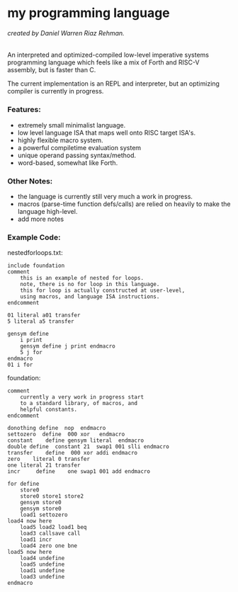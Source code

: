 # my programming language
###### created by Daniel Warren Riaz Rehman.

An interpreted and optimized-compiled low-level imperative systems programming language which feels like a mix of Forth and RISC-V assembly, but is faster than C. 

The current implementation is an REPL and interpreter, but an optimizing compiler is currently in progress. 

### Features:

 - extremely small minimalist language.
 - low level language ISA that maps well onto RISC target ISA's.
 - highly flexible macro system. 
 - a powerful compiletime evaluation system
 - unique operand passing syntax/method.
 - word-based, somewhat like Forth.

### Other Notes:

 - the language is currently still very much a work in progress.
 - macros (parse-time function defs/calls) are relied on heavily to make the language high-level.
 - add more notes

### Example Code:

nestedforloops.txt:

```
include foundation
comment 
	this is an example of nested for loops.
	note, there is no for loop in this language. 
	this for loop is actually constructed at user-level,
	using macros, and language ISA instructions. 
endcomment

01 literal a01 transfer
5 literal a5 transfer

gensym define 
	i print
	gensym define j print endmacro
	5 j for 
endmacro  
01 i for 

```

foundation:

```
comment 
	currently a very work in progress start
	to a standard library, of macros, and 
	helpful constants.
endcomment

donothing define  nop  endmacro
settozero  define  000 xor   endmacro
constant    define gensym literal  endmacro
double define  constant 21  swap1 001 slli endmacro
transfer    define  000 xor addi endmacro
zero	literal 0 transfer
one	literal 21 transfer
incr     define    one swap1 001 add endmacro

for define 
	store0
	store0 store1 store2
	gensym store0
	gensym store0
	load1 settozero 
load4 now here
	load5 load2 load1 beq 
	load3 callsave call
	load1 incr 
	load4 zero one bne
load5 now here
	load4 undefine
	load5 undefine 
	load1 undefine
	load3 undefine
endmacro
```


